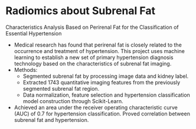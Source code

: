 # Radiomics about Subrenal Fat
Characteristics Analysis Based on Perirenal Fat for the Classification of Essential Hypertension
* Medical research has found that perirenal fat is closely related to the occurrence and treatment of hypertension. This project uses machine learning to establish a new set of primary hypertension diagnosis technology based on the characteristics of subrenal fat imaging.
* Methods:
  * Segmented subrenal fat by processing image data and kidney label.
  * Extracted 1743 quantitative imaging features from the previously segmented subrenal fat region.
  * Data normalization, feature selection and hypertension classification model construction through Scikit-Learn.
* Achieved an area under the receiver operating characteristic curve (AUC) of 0.7 for hypertension classification. Proved correlation between subrenal fat and hypertension.
